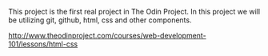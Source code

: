 This project is the first real project in The Odin Project.  In this project we will be utilizing git, github, html, css and other components.

http://www.theodinproject.com/courses/web-development-101/lessons/html-css
